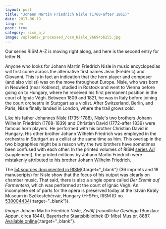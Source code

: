 ```yaml
---
layout: post
title: "Johann Martin Friedrich Nisle (1780-after 1861)"
date: 2017-06-19
lang: en
post: true
category: rism_a_z
image: /uploads/_processed_/csm_Nisle_266945b255.jpg
---
```



Our series RISM A-Z is moving right along, and here is the second entry for letter N.

Anyone who looks for Johann Martin Friedrich Nisle in music encyclopedias will first come across the alternative first names Jean (Frédéric) and Giovanni. This is in fact an indication that the horn player and composer (and also violist) was on the move throughout Europe. Nisle, who was born in Neuwied (near Koblenz), studied in Rostock and went to Vienna before going on to Hungary, where he received his first permanent position in the court of Ignác Végh. Between 1809 and 1821, he was in Italy before joining the court orchestra in Stuttgart as a violist. After Switzerland, Berlin, and Paris, Nisle finally landed in London, where the trail grows cold.

Like his father Johannes Nisle (1735-1788), Nisle's two brothers Johann Wilhelm Friedrich (1768-1839) and Christian David (1772-after 1839) were famous horn players. He performed with his brother Christian David in Hungary. His other brother Johann Wilhelm Friedrich was employed in the orchestra in Stuttgart as a cellist at the same time as him. This overlap in the two biographies might be a reason why the two brothers have sometimes been confused with each other. In the printed volumes of RISM [series A/I](/publications.html#c36) (supplement), the printed editions by Johann Martin Friedrich were mistakenly attributed to his brother Johann Wilhelm Friedrich.

The [54 sources documented in RISM](https://opac.rism.info/metaopac/search?View=rism&q=117022381&Language=en){:target="_blank"} (36 imprints and 18 manuscripts) for Nisle show that the focus of his output was clearly on chamber music. That said, there is also a single opera called _Der Eremit auf Formentera_, which was performed at the court of Ignác Végh. An incomplete set of parts for the opera is preserved today at the István Király Museum in Székesfehérvár, Hungary (H-SFm, RISM ID no. [530004434](https://opac.rism.info/search?id=530004434&Language=en){:target="_blank"}).

_Image_: Johann Martin Friedrich Nisle, _Zwölf freundliche Gesänge_ (Bunzlau: Appun, circa 1844), Bayerische Staatsbibliothek (D-Mbs) Mus.pr. 8887. [Available online](https://opacplus.bsb-muenchen.de/Vta2/bsb11161810/bsb:BV007853769){:target="_blank"}.



<script type="text/javascript">var switchTo5x=true;</script><script type="text/javascript" src="http://w.sharethis.com/button/buttons.js"></script><script type="text/javascript">stLight.options({publisher: "9b601438-1ce1-49d8-bfd7-9cff5df54c17", doNotHash: false, doNotCopy: false, hashAddressBar: false});</script>